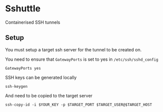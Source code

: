 # Sshuttle

Containerised SSH tunnels

## Setup

You must setup a target ssh server for the tunnel to be created on.

You need to ensure that `GatewayPorts` is set to yes in `/etc/ssh/sshd_config`
```
GatewayPorts yes
```

SSH keys can be generated locally
```
ssh-keygen
```

And need to be copied to the target server
```
ssh-copy-id -i $YOUR_KEY -p $TARGET_PORT $TARGET_USER@$TARGET_HOST
```
